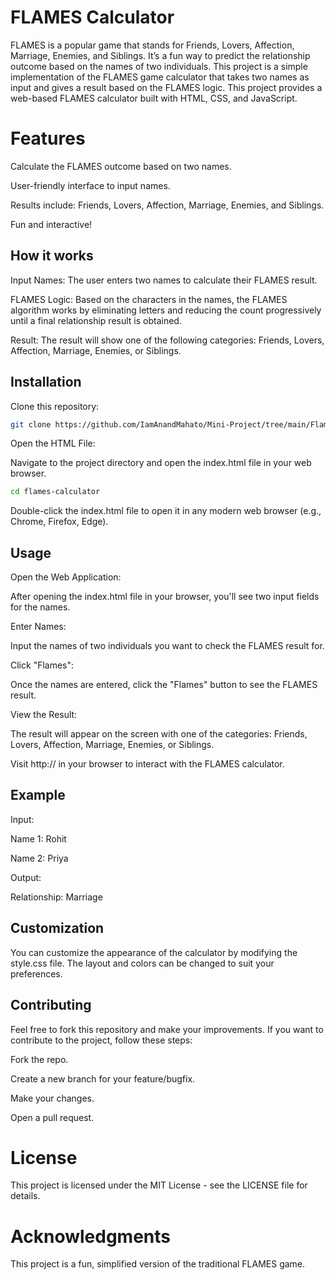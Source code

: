 <h1>FLAMES Calculator</h1>

FLAMES is a popular game that stands for Friends, Lovers, Affection, Marriage, Enemies, and Siblings. It’s a fun way to predict the relationship outcome based on the names of two individuals. This project is a simple implementation of the FLAMES game calculator that takes two names as input and gives a result based on the FLAMES logic. This project provides a web-based FLAMES calculator built with HTML, CSS, and JavaScript.


<h1>Features</h1>

Calculate the FLAMES outcome based on two names.

User-friendly interface to input names.

Results include: Friends, Lovers, Affection, Marriage, Enemies, and Siblings.

Fun and interactive!


<h2>How it works</h2>

Input Names: The user enters two names to calculate their FLAMES result.

FLAMES Logic: Based on the characters in the names, the FLAMES algorithm works by eliminating letters and reducing the count progressively until a final relationship result is obtained.

Result: The result will show one of the following categories: Friends, Lovers, Affection, Marriage, Enemies, or Siblings.


<h2>Installation</h2>

Clone this repository:

```bash
git clone https://github.com/IamAnandMahato/Mini-Project/tree/main/Flames%20Calculator
```

Open the HTML File:

Navigate to the project directory and open the index.html file in your web browser.

```bash
cd flames-calculator
```

Double-click the index.html file to open it in any modern web browser (e.g., Chrome, Firefox, Edge).



<h2>Usage</h2>

Open the Web Application:

After opening the index.html file in your browser, you'll see two input fields for the names.

Enter Names:

Input the names of two individuals you want to check the FLAMES result for.

Click "Flames":

Once the names are entered, click the "Flames" button to see the FLAMES result.

View the Result:

The result will appear on the screen with one of the categories: Friends, Lovers, Affection, Marriage, Enemies, or Siblings.


Visit http://     in your browser to interact with the FLAMES calculator.


<h2>Example</h2>

Input:

Name 1: Rohit

Name 2: Priya


Output:

Relationship: Marriage



<h2>Customization</h2>


You can customize the appearance of the calculator by modifying the style.css file. The layout and colors can be changed to suit your preferences.



<h2>Contributing</h2>


Feel free to fork this repository and make your improvements. If you want to contribute to the project, follow these steps:


Fork the repo.


Create a new branch for your feature/bugfix.


Make your changes.


Open a pull request.



<h1>License</h1>


This project is licensed under the MIT License - see the LICENSE file for details.



<h1>Acknowledgments</h1>


This project is a fun, simplified version of the traditional FLAMES game.


